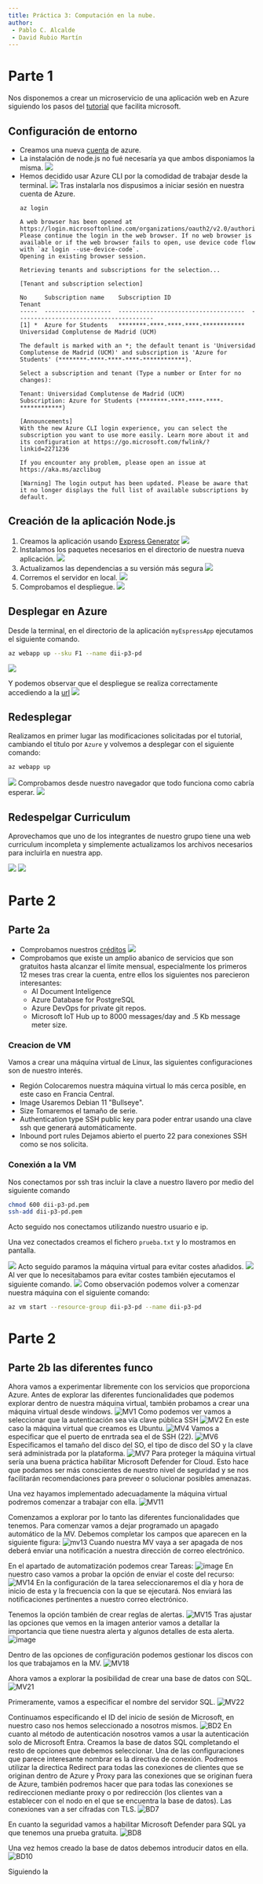```yaml
---
title: Práctica 3: Computación en la nube.
author:
 - Pablo C. Alcalde
 - David Rubio Martín
---
```


# Parte 1

Nos disponemos a crear un microservicio de una aplicación web en Azure siguiendo los pasos del [tutorial](https://learn.microsoft.com/en-us/azure/app-service/quickstart-nodejs?tabs=windows&pivots=development-environment-cli) que facilita microsoft.

## Configuración de entorno
+ Creamos una nueva [cuenta](https://azure.microsoft.com/free/?utm_source=campaign&utm_campaign=vscode-tutorial-app-service-extension&mktingSource=vscode-tutorial-app-service-extension) de azure.
+ La instalación de node.js no fué necesaría ya que ambos disponiamos la misma.
  ![](./img/node-installed.png)
+ Hemos decidido usar Azure CLI por la comodidad de trabajar desde la terminal.
  ![](./img/azure-cli-installed.png)
  Tras instalarla nos dispusimos a iniciar sesión en nuestra cuenta de Azure.
  ```{bash}
  az login
  ```
  ```
  A web browser has been opened at https://login.microsoftonline.com/organizations/oauth2/v2.0/authorize. Please continue the login in the web browser. If no web browser is available or if the web browser fails to open, use device code flow with `az login --use-device-code`.
  Opening in existing browser session.
  
  Retrieving tenants and subscriptions for the selection...
  
  [Tenant and subscription selection]
  
  No     Subscription name    Subscription ID                       Tenant
  -----  -------------------  ------------------------------------  ---------------------------------------
  [1] *  Azure for Students   ********-****-****-****-************  Universidad Complutense de Madrid (UCM)
  
  The default is marked with an *; the default tenant is 'Universidad Complutense de Madrid (UCM)' and subscription is 'Azure for Students' (********-****-****-****-************).
  
  Select a subscription and tenant (Type a number or Enter for no changes):
  
  Tenant: Universidad Complutense de Madrid (UCM)
  Subscription: Azure for Students (********-****-****-****-************)
  
  [Announcements]
  With the new Azure CLI login experience, you can select the subscription you want to use more easily. Learn more about it and its configuration at https://go.microsoft.com/fwlink/?linkid=2271236
  
  If you encounter any problem, please open an issue at https://aka.ms/azclibug
  
  [Warning] The login output has been updated. Please be aware that it no longer displays the full list of available subscriptions by default.
  ```

## Creación de la aplicación Node.js

1. Creamos la aplicación usando [Express Generator](https://expressjs.com/starter/generator.html)
    ![](./img/npx-express-gen.png)
2. Instalamos los paquetes necesarios en el directorio de nuestra nueva aplicación.
    ![](./img/npm-install.png)
3. Actualizamos las dependencias a su versión más segura
    ![](./img/fix-vuln.png)
4. Corremos el servidor en local.
    ![](./img/run-server.png)
5. Comprobamos el despliegue.
    ![](./img/welcome-express.png)
## Desplegar en Azure

Desde la terminal, en el directorio de la aplicación `myEspressApp` ejecutamos el siguiente comando.
```bash
az webapp up --sku F1 --name dii-p3-pd
```
![](./img/deployment.png)

Y podemos observar que el despliegue se realiza correctamente accediendo a la [url](https://dii-p3-pd.azurewebsites.net/)
![](./img/azure-deployment.png)
## Redesplegar

Realizamos en primer lugar las modificaciones solicitadas por el tutorial, cambiando el título por `Azure` y volvemos a desplegar con el siguiente comando:
```bash
az webapp up
```

![](./img/azure-redeployment.png)
Comprobamos desde nuestro navegador que todo funciona como cabría esperar.
![](./img/browser-azure.png)
## Redespelgar Curriculum
Aprovechamos que uno de los integrantes de nuestro grupo tiene una web curriculum incompleta y simplemente actualizamos los archivos necesarios para incluirla en nuestra app.

![](./img/cv-web-browser1.png)
![](./img/cv-web-mobile.png)

# Parte 2

## Parte 2a
+ Comprobamos nuestros [créditos](https://portal.azure.com/?Microsoft_Azure_Education_correlationId=&Microsoft_Azure_Education_newA4E=true&Microsoft_Azure_Education_asoSubGuid=befdf1fb-e360-4639-8c28-ee1c4cc7ce22#view/Microsoft_Azure_Education/EducationMenuBlade/~/overview)
![](./img/coste.png)
+ Comprobamos que existe un amplio abanico de servicios que son gratuitos hasta alcanzar el límite mensual, especialmente los primeros 12 meses tras crear la cuenta, entre ellos los siguientes nos parecieron interesantes:
  - AI Document Inteligence
  - Azure Database for PostgreSQL
  - Azure DevOps for private git repos.
  - Microsoft IoT Hub up to 8000 messages/day and .5 Kb message meter size.

### Creacion de VM
Vamos a crear una máquina virtual de Linux, las siguientes configuraciones son de nuestro interés.

- Región
  Colocaremos nuestra máquina virtual lo más cerca posible, en este caso en Francia Central.
- Image
  Usaremos Debian 11 "Bullseye".
- Size
  Tomaremos el tamaño de serie.
- Authentication type
  SSH public key para poder entrar usando una clave ssh que generará automáticamente.
- Inbound port rules
  Dejamos abierto el puerto 22 para conexiones SSH como se nos solicita.

### Conexión a la VM
Nos conectamos por ssh tras incluir la clave a nuestro llavero por medio del siguiente comando
```bash
chmod 600 dii-p3-pd.pem
ssh-add dii-p3-pd.pem
```
Acto seguido nos conectamos utilizando nuestro usuario e ip.

Una vez conectados creamos el fichero `prueba.txt` y lo mostramos en pantalla.

![](./img/prueba-txt-added.png)
Acto seguido paramos la máquina virtual para evitar costes añadidos.
![](./img/stop-vm.png)
Al ver que lo necesitabamos para evitar costes también ejecutamos el siguiente comando.
![](./img/deallocate-vm.png)
Como observación podemos volver a comenzar nuestra máquina con el siguiente comando:
```bash
az vm start --resource-group dii-p3-pd --name dii-p3-pd
```

# Parte 2

## Parte 2b las diferentes funco

Ahora vamos a experimentar libremente con los servicios que proporciona Azure. Antes de explorar las diferentes funcionalidades que podemos explorar dentro de nuestra máquina virtual, también probamos a crear una máquina virtual desde windows.
![MV1](https://github.com/user-attachments/assets/c50e3389-1bdc-4a1f-9d6e-8e7f6ca46ba2)
Como podemos ver vamos a seleccionar que la autenticación sea vía clave pública SSH
![MV2](https://github.com/user-attachments/assets/ce8a37ae-2c9c-4bb9-a162-e1e5a76eb5c7)
En este caso la máquina virtual que creamos es Ubuntu.
![MV4](https://github.com/user-attachments/assets/75acafe3-5216-4c7f-99c1-69b0e727f54a)
Vamos a especificar que el puerto de enrtrada sea el de SSH (22).
![MV6](https://github.com/user-attachments/assets/7221af12-6e29-43af-b66b-c36b88fa0c84)
Especificamos el tamaño del disco del SO, el tipo de disco del SO y la clave será administrada por la plataforma.
![MV7](https://github.com/user-attachments/assets/709d38b3-d132-4ae1-89c1-16de57aef95d)
Para proteger la máquina virtual sería una buena práctica habilitar Microsoft Defender for Cloud. Esto hace que podamos ser más conscientes de nuestro nivel de seguridad y se nos facilitarán recomendaciones para preveer o solucionar posibles amenazas. 

Una vez hayamos implementado adecuadamente la máquina virtual podremos comenzar a trabajar con ella.
![MV11](https://github.com/user-attachments/assets/d47d690d-7d7a-429b-9bf9-c73d16b8983d)

Comenzamos a explorar por lo tanto las diferentes funcionalidades que tenemos.
Para comenzar vamos a dejar programado un apagado automático de la MV. Debemos completar los campos que aparecen en la siguiente figura: 
![mv13](https://github.com/user-attachments/assets/41a7d988-8da0-4a1d-97f5-cdcd17f571dd)
Cuando nuestra MV vaya a ser apagada de nos deberá enviar una notificación a nuestra dirección de correo electrónico.

En el apartado de automatización podemos crear Tareas:
![image](https://github.com/user-attachments/assets/1b48b3ba-2e21-4c15-a065-ef9b81d933c4)
En nuestro caso vamos a probar la opción de enviar el coste del recurso: 
![MV14](https://github.com/user-attachments/assets/4b4540d3-4111-4337-8c52-fdbd1bd45b32)
En la configuración de la tarea seleccionaremos el día y hora de inicio de esta y la frecuencia con la que se ejecutará. Nos enviará las notificaciones pertinentes a nuestro correo electrónico.

Tenemos la opción también de crear reglas de alertas.
![MV15](https://github.com/user-attachments/assets/e5e270d8-8980-428a-b2fe-30fb341052aa)
Tras ajustar las opciones que vemos en la imagen anterior vamos a detallar la importancia que tiene nuestra alerta y algunos detalles de esta alerta.
![image](https://github.com/user-attachments/assets/e14f699d-f25e-4066-8bff-7f3911f73e24)

Dentro de las opciones de configuración podemos gestionar los discos con los que trabajamos en la MV.
![MV18](https://github.com/user-attachments/assets/cc34b643-9a83-4528-9721-b1c0abe9648c)

Ahora vamos a explorar la posibilidad de crear una base de datos con SQL.
![MV21](https://github.com/user-attachments/assets/598d788c-5b64-47a5-9a4c-f92b9a1c96be)

Primeramente, vamos a especificar el nombre del servidor SQL.
![MV22](https://github.com/user-attachments/assets/d38050ce-eca1-40c1-aa6d-dc5ac7117ddd)

Continuamos especificando el ID del inicio de sesión de Microsoft, en nuestro caso nos hemos seleccionado a nosotros mismos.
![BD2](https://github.com/user-attachments/assets/5ad15f0c-6366-4427-a154-619e7f119cdc)
En cuanto al método de autenticación nosotros vamos a usar la autenticación solo de Microsoft Entra.
Creamos la base de datos SQL completando el resto de opciones que debemos seleccionar. Una de las configuraciones que parece interesante nombrar es la directiva de conexión. Podremos utilizar la directica Redirect para todas las conexiones de clientes que se originan dentro de Azure y Proxy para las conexiones que se originan fuera de Azure, también podremos hacer que para todas las conexiones se redireccionen mediante proxy o por redirección (los clientes van a establecer con el nodo en el que se encuentra la base de datos).
Las conexiones van a ser cifradas con TLS.
![BD7](https://github.com/user-attachments/assets/748fa5ca-634d-43b5-bd2a-e26375efc2c5)

En cuanto la seguridad vamos a habilitar Microsoft Defender para SQL ya que tenemos una prueba gratuita.
![BD8](https://github.com/user-attachments/assets/1a792264-d942-488d-bc00-b1f479479de0)

Una vez hemos creado la base de datos debemos introducir datos  en ella.
![BD10](https://github.com/user-attachments/assets/ef9012a8-a2bb-4767-b73d-13f2d97a06e1)

Siguiendo la 
